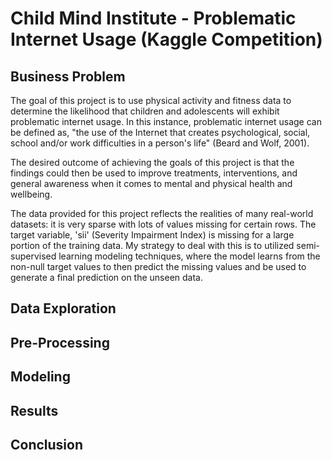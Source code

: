 # Child Mind Institute - Problematic Internet Usage (Kaggle Competition)

## Business Problem

The goal of this project is to use physical activity and fitness data to determine the likelihood that children and adolescents will exhibit problematic internet usage.
In this instance, problematic internet usage can be defined as, "the use of the Internet that creates psychological, social, school and/or work difficulties in a person's life" (Beard and Wolf, 2001).
<!-- (https://www.sciencedirect.com/science/article/abs/pii/S0165178119320098#:~:text=Problematic%20Internet%20use%20(PIU)%20is,Beard%20and%20Wolf%2C%202001).) -->


The desired outcome of achieving the goals of this project is that the findings could then be used to improve treatments, interventions, and general awareness when it comes to mental and physical health and wellbeing.

The data provided for this project reflects the realities of many real-world datasets: it is very sparse with lots of values missing for certain rows.
The target variable, 'sii' (Severity Impairment Index) is missing for a large portion of the training data.
My strategy to deal with this is to utilized semi-supervised learning modeling techniques, where the model learns from the non-null target values to then predict the missing values and be used to generate a final prediction on the unseen data.

## Data Exploration

## Pre-Processing

## Modeling

## Results

## Conclusion
